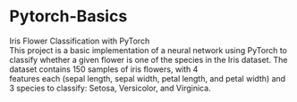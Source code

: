 # Pytorch-Basics

Iris Flower Classification with PyTorch</br>
This project is a basic implementation of a neural network using PyTorch to classify whether a given flower is one of the species in the Iris dataset. The dataset contains 150 samples of iris flowers, with 4 </br>
features each (sepal length, sepal width, petal length, and petal width) and 3 species to classify: Setosa, Versicolor, and Virginica.

